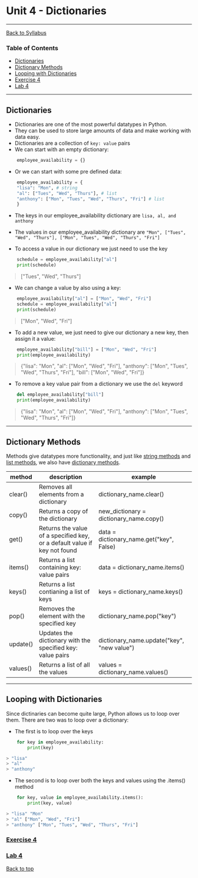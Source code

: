 # <a id="top"></a>Unit 4 - Dictionaries

---

[Back to Syllabus](https://github.com/PdxCodeGuild/Programming102#top)

### Table of Contents

-   [Dictionaries](#dictionaries)
-   [Dictionary Methods](#methods)
-   [Looping with Dictionaries](#loops)
-   [Exercise 4](https://github.com/PdxCodeGuild/Programming102/blob/master/exercises/exercise4.md)
-   [Lab 4](https://github.com/PdxCodeGuild/Programming102/blob/master/labs/lab4.md)

---

## <a id="dictionaries"></a>Dictionaries

-   Dictionaries are one of the most powerful datatypes in Python.
-   They can be used to store large amounts of data and make working with data easy.
-   Dictionaries are a collection of `key: value` pairs
-   We can start with an empty dictionary:

```python
    employee_availability = {}
```

-   Or we can start with some pre defined data:

```python
    employee_availability = {
    "lisa": "Mon", # string
    "al": ["Tues", "Wed", "Thurs"], # list
    "anthony": ["Mon", "Tues", "Wed", "Thurs", "Fri"] # list
    }
```

-   The keys in our employee_availability dictionary are `lisa, al, and anthony`
-   The values in our employee_availability dictionary are `"Mon", ["Tues", "Wed", "Thurs"], ["Mon", "Tues", "Wed", "Thurs", "Fri"]`

-   To access a value in our dictionary we just need to use the key

```python
    schedule = employee_availability["al"]
    print(schedule)
```

> ["Tues", "Wed", "Thurs"]

-   We can change a value by also using a key:

```python
    employee_availability["al"] = ["Mon", "Wed", "Fri"]
    schedule = employee_availability["al"]
    print(schedule)
```

> ["Mon", "Wed", "Fri"]

-   To add a new value, we just need to give our dictionary a new key, then assign it a value:

```python
    employee_availability["bill"] = ["Mon", "Wed", "Fri"]
    print(employee_availability)
```

> {"lisa": "Mon", "al": ["Mon", "Wed", "Fri"], "anthony": ["Mon", "Tues", "Wed", "Thurs", "Fri"], "bill": ["Mon", "Wed", "Fri"]}

-   To remove a key value pair from a dictionary we use the `del` keyword

```python
    del employee_availability["bill"]
    print(employee_availability)
```

> {"lisa": "Mon", "al": ["Mon", "Wed", "Fri"], "anthony": ["Mon", "Tues", "Wed", "Thurs", "Fri"]}

---

## <a id="methods"></a>Dictionary Methods

Methods give datatypes more functionality, and just like [string methods](https://www.w3schools.com/python/python_ref_string.asp) and [list methods](https://www.w3schools.com/python/python_ref_list.asp), we also have [dictionary methods](https://www.w3schools.com/python/python_ref_dictionary.asp).

| method   | description                                                               | example                                    |
| -------- | ------------------------------------------------------------------------- | ------------------------------------------ |
| clear()  | Removes all elements from a dictionary                                    | dictionary_name.clear()                    |
| copy()   | Returns a copy of the dictionary                                          | new_dictionary = dictionary_name.copy()    |
| get()    | Returns the value of a specified key, or a default value if key not found | data = dictionary_name.get("key", False)   |
| items()  | Returns a list containing key: value pairs                                | data = dictionary_name.items()             |
| keys()   | Returns a list contianing a list of keys                                  | keys = dictionary_name.keys()              |
| pop()    | Removes the element with the specified key                                | dictionary_name.pop("key")                 |
| update() | Updates the dictionary with the specified key: value pairs                | dictionary_name.update("key", "new value") |
| values() | Returns a list of all the values                                          | values = dictionary_name.values()          |

---

## <a id="loops"></a>Looping with Dictionaries

Since dictinaries can become quite large, Python allows us to loop over them.
There are two was to loop over a dictionary:

-   The first is to loop over the keys

```python
    for key in employee_availability:
        print(key)
```

```python
> "lisa"
> "al"
> "anthony"
```

-   The second is to loop over both the keys and values using the .items() method

```python
    for key, value in employee_availability.items():
        print(key, value)
```

```python
> "lisa" "Mon"
> "al" ["Mon", "Wed", "Fri"]
> "anthony" ["Mon", "Tues", "Wed", "Thurs", "Fri"]
```

### [Exercise 4](https://github.com/PdxCodeGuild/Programming102/blob/master/exercises/exercise4.md)

### [Lab 4](https://github.com/PdxCodeGuild/Programming102/blob/master/labs/lab4.md)

[Back to top](#top)

